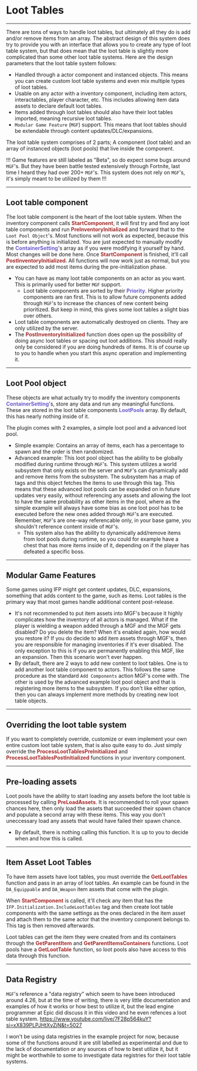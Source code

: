 # Loot Tables

---

There are tons of ways to handle loot tables, but ultimately all they do is add and/or remove items from an array. The abstract design of this system does try to provide you with an interface that allows you to create any type of loot table system, but that does mean that the loot table is slightly more complicated than some other loot table systems. Here are the design parameters that the loot table system follows:
- Handled through a actor component and instanced objects. This means you can create custom loot table systems and even mix multiple types of loot tables.
- Usable on any actor with a inventory component, including item actors, interactables, player character, etc. This includes allowing item data assets to declare default loot tables.
- Items added through loot tables should also have their loot tables imported, meaning recursive loot tables.
- `Modular Game Feature` (`MGF`) support. This means that loot tables should be extendable through content updates/DLC/expansions.

The loot table system comprises of 2 parts; A component (loot table) and an array of instanced objects (loot pools) that live inside the component.

!!!
Game features are still labeled as "Beta", so do expect some bugs around `MGF`'s. But they have been battle tested extensively through Fortnite, last time I heard they had over 200+ `MGF`'s.
This system does not rely on `MGF`'s, it's simply meant to be utilized by them
!!!

---
## Loot table component
The loot table component is the heart of the loot table system.
When the inventory component calls <span style="color:brown">**StartComponent**</span>, it will first try and find any loot table components and run <span style="color:brown">**PreInventoryInitialized**</span> and forward that to the `Loot Pool Object`'s. Most functions will not work as expected, because this is before anything is initialized. You are just expected to manually modify the <span style="color:slateblue">**ContainerSetting**</span>'s array as if you were modifying it yourself by hand. Most changes will be done here.
Once <span style="color:brown">**StartComponent**</span> is finished, it'll call <span style="color:brown">**PostInventoryInitialized**</span>. All functions will now work just as normal, but you are expected to add most items during the pre-initialization phase.

- You can have as many loot table components on an actor as you want. This is primarily used for better `MGF` support.
    - Loot table components are sorted by their <span style="color:slateblue">**Priority**</span>. Higher priority components are ran first. This is to allow future components added through `MGF`'s to increase the chances of new content being prioritized. But keep in mind, this gives some loot tables a slight bias over others.
- Loot table components are automatically destroyed on clients. They are only utilized by the server.
- The <span style="color:brown">**PostInventoryInitialized**</span> function does open up the possibility of doing async loot tables or spacing out loot additions. This should really only be considered if you are doing hundreds of items. It is of course up to you to handle when you start this async operation and implementing it.

---
## Loot Pool object
These objects are what actually try to modify the inventory components <span style="color:slateblue">**ContainerSetting**</span>'s, store any data and run any meaningful functions. These are stored in the loot table components <span style="color:slateblue">**LootPools**</span> array. By default, this has nearly nothing inside of it.

The plugin comes with 2 examples, a simple loot pool and a advanced loot pool.
- Simple example: Contains an array of items, each has a percentage to spawn and the order is then randomized.
- Advanced example: This loot pool object has the ability to be globally modified during runtime through `MGF`'s. This system utilizes a world subsystem that only exists on the server and `MGF`'s can dynamically add and remove items from the subsystem. The subsystem has a map of tags and this object fetches the items to use through this tag.
This means that these advanced loot pools can be expanded on in future updates very easily, without referencing any assets and allowing the loot to have the same probability as other items in the pool, where as the simple example will always have some bias as one loot pool has to be executed before the new ones added through `MGF`'s are executed. Remember, `MGF`'s are one-way referencable only, in your base game, you shouldn't reference content inside of `MGF`'s.
    - This system also has the ability to dynamically add/remove items from loot pools during runtime, so you could for example have a chest that has more items inside of it, depending on if the player has defeated a specific boss.

---
## Modular Game Features
Some games using IFP might get content updates, DLC, expansions, something that adds content to the game, such as items. Loot tables is the primary way that most games handle additional content post-release.
- It's not recommended to put item assets into MGF's because it highly complicates how the inventory of all actors is managed. What if the player is wielding a weapon added through a MGF and the MGF gets disabled? Do you delete the item? When it's enabled again, how would you restore it? If you do decide to add item assets through MGF's, then you are responsible for managing inventories if it's ever disabled. The only exception to this is if you are permanently enabling this MGF, like an expansion. Then this scenario won't ever happen.
- By default, there are 2 ways to add new content to loot tables. One is to add another loot table component to actors. This follows the same procedure as the standard `Add Components` action MGF's come with. The other is used by the advanced example loot pool object and that is registering more items to the subsystem. If you don't like either option, then you can always implement more methods by creating new loot table objects.

---
## Overriding the loot table system
If you want to completely override, customize or even implement your own entire custom loot table system, that is also quite easy to do. Just simply override the <span style="color:brown">**ProcessLootTablesPreInitialized**</span> and <span style="color:brown">**ProcessLootTablesPostInitialized**</span> functions in your inventory component.

---
## Pre-loading assets
Loot pools have the ability to start loading any assets before the loot table is processed by calling <span style="color:brown">**PreLoadAssets**</span>.
It is recommended to roll your spawn chances here, then only load the assets that succeeded their spawn chance and populate a second array with these items. This way you don't uneccessary load any assets that would have failed their spawn chance.

- By default, there is nothing calling this function. It is up to you to decide when and how this is called.

---
## Item Asset Loot Tables
To have item assets have loot tables, you must override the <span style="color:brown">**GetLootTables**</span> function and pass in an array of loot tables. An example can be found in the `DA_Equippable` and `DA_Weapon` item assets that come with the plugin.

When <span style="color:brown">**StartComponent**</span> is called, it'll check any item that has the `IFP.Initialization.IncludeLootTables` tag and then create loot table components with the same settings as the ones declared in the item asset and attach them to the same actor that the inventory component belongs to. This tag is then removed afterwards.

Loot tables can get the item they were created from and its containers through the <span style="color:brown">**GetParentItem**</span> and <span style="color:brown">**GetParentItemsContainers**</span> functions. Loot pools have a <span style="color:brown">**GetLootTable**</span>  function, so loot pools also have access to this data through this function.

---
## Data Registry
`MGF`'s reference a "data registry" which seem to have been introduced around 4.26, but at the time of writing, there is very little documentation and examples of how it works or how best to utilize it, but the lead engine programmer at Epic did discuss it in this video and he even refences a loot table system.
https://www.youtube.com/live/7F28p564kuY?si=xX839PLPJHtXyZjN&t=5027

I won't be using data registries in the example project for now, because some of the functions around it are still labelled as experimental and due to the lack of documentation or any sources of how to best utilize it, but it might be worthwhile to some to investigate data registries for their loot table systems.